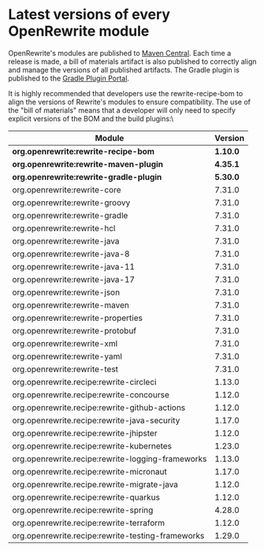 # Latest versions of every OpenRewrite module

OpenRewrite's modules are published to [Maven Central](https://search.maven.org/search?q=org.openrewrite). Each time a release is made, a bill of materials artifact is also published to correctly align and manage the versions of all published artifacts. The Gradle plugin is published to the [Gradle Plugin Portal](https://plugins.gradle.org/plugin/org.openrewrite.rewrite).

It is highly recommended that developers use the rewrite-recipe-bom to align the versions of Rewrite's modules to ensure compatibility. The use of the "bill of materials" means that a developer will only need to specify explicit versions of the BOM and the build plugins:\


| Module                                            | Version    |
| ------------------------------------------------- | ---------- |
| **org.openrewrite:rewrite-recipe-bom**            | **1.10.0**  |
| **org.openrewrite:rewrite-maven-plugin**          | **4.35.1** |
| **org.openrewrite:rewrite-gradle-plugin**         | **5.30.0** |
| org.openrewrite:rewrite-core                      | 7.31.0     |
| org.openrewrite:rewrite-groovy                    | 7.31.0     |
| org.openrewrite:rewrite-gradle                    | 7.31.0     |
| org.openrewrite:rewrite-hcl                       | 7.31.0     |
| org.openrewrite:rewrite-java                      | 7.31.0     |
| org.openrewrite:rewrite-java-8                    | 7.31.0     |
| org.openrewrite:rewrite-java-11                   | 7.31.0     |
| org.openrewrite:rewrite-java-17                   | 7.31.0     |
| org.openrewrite:rewrite-json                      | 7.31.0     |
| org.openrewrite:rewrite-maven                     | 7.31.0     |
| org.openrewrite:rewrite-properties                | 7.31.0     |
| org.openrewrite:rewrite-protobuf                  | 7.31.0     |
| org.openrewrite:rewrite-xml                       | 7.31.0     |
| org.openrewrite:rewrite-yaml                      | 7.31.0     |
| org.openrewrite:rewrite-test                      | 7.31.0     |
| org.openrewrite.recipe:rewrite-circleci           | 1.13.0     |
| org.openrewrite.recipe:rewrite-concourse          | 1.12.0     |
| org.openrewrite.recipe:rewrite-github-actions     | 1.12.0     |
| org.openrewrite.recipe:rewrite-java-security      | 1.17.0     |
| org.openrewrite.recipe:rewrite-jhipster           | 1.12.0     |
| org.openrewrite.recipe:rewrite-kubernetes         | 1.23.0     |
| org.openrewrite.recipe:rewrite-logging-frameworks | 1.13.0     |
| org.openrewrite.recipe:rewrite-micronaut          | 1.17.0     |
| org.openrewrite.recipe.rewrite-migrate-java       | 1.12.0     |
| org.openrewrite.recipe:rewrite-quarkus            | 1.12.0     |
| org.openrewrite.recipe:rewrite-spring             | 4.28.0     |
| org.openrewrite.recipe:rewrite-terraform          | 1.12.0     |
| org.openrewrite.recipe:rewrite-testing-frameworks | 1.29.0     |
